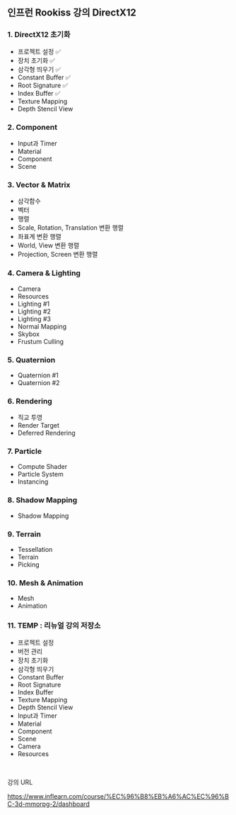 ## 인프런 Rookiss 강의 DirectX12

### 1. DirectX12 초기화
  + 프로젝트 설정 :white_check_mark:
  + 장치 초기화 :white_check_mark:
  + 삼각형 띄우기 :white_check_mark:
  + Constant Buffer :white_check_mark:
  + Root Signature :white_check_mark:
  + Index Buffer :white_check_mark:
  + Texture Mapping
  + Depth Stencil View

### 2. Component
  + Input과 Timer
  + Material
  + Component
  + Scene
  
### 3. Vector & Matrix
  + 삼각함수
  + 벡터
  + 행렬
  + Scale, Rotation, Translation 변환 행렬
  + 좌표계 변환 행렬
  + World, View 변환 행렬
  + Projection, Screen 변환 행렬
  
### 4. Camera & Lighting
  + Camera
  + Resources
  + Lighting #1
  + Lighting #2
  + Lighting #3
  + Normal Mapping
  + Skybox
  + Frustum Culling
  
### 5. Quaternion
  + Quaternion #1
  + Quaternion #2
  
### 6. Rendering
  + 직교 투영
  + Render Target
  + Deferred Rendering
  
### 7. Particle
  + Compute Shader
  + Particle System
  + Instancing
  
### 8. Shadow Mapping
  + Shadow Mapping
  
### 9. Terrain
  + Tessellation
  + Terrain
  + Picking
  
### 10. Mesh & Animation
  + Mesh
  + Animation
  
### 11. TEMP : 리뉴얼 강의 저장소
  + 프로젝트 설정
  + 버전 관리
  + 장치 초기화
  + 삼각형 띄우기
  + Constant Buffer
  + Root Signature
  + Index Buffer
  + Texture Mapping
  + Depth Stencil View
  + Input과 Timer
  + Material
  + Component
  + Scene
  + Camera
  + Resources


<br/>

강의 URL

https://www.inflearn.com/course/%EC%96%B8%EB%A6%AC%EC%96%BC-3d-mmorpg-2/dashboard
